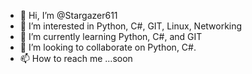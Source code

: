 - 👋 Hi, I’m @Stargazer611
- 👀 I’m interested in Python, C#, GIT, Linux, Networking
- 🌱 I’m currently learning Python, C#, and GIT
- 💞️ I’m looking to collaborate on Python, C#.
- 📫 How to reach me ...soon

<!---
Stargazer611/Stargazer611 is a ✨ special ✨ repository because its `README.md` (this file) appears on your GitHub profile.
You can click the Preview link to take a look at your changes.
--->
